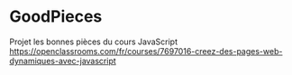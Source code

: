 # GoodPieces
Projet les bonnes pièces du cours JavaScript https://openclassrooms.com/fr/courses/7697016-creez-des-pages-web-dynamiques-avec-javascript
